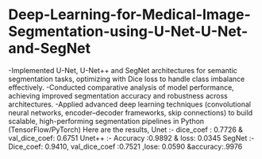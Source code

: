 # Deep-Learning-for-Medical-Image-Segmentation-using-U-Net-U-Net-and-SegNet
-Implemented U-Net, U-Net++ and SegNet architectures for semantic segmentation tasks, optimizing with Dice loss to handle class imbalance effectively.
-Conducted comparative analysis of model performance, achieving improved segmentation accuracy and robustness across architectures.
-Applied advanced deep learning techniques (convolutional neural networks, encoder–decoder frameworks, skip connections) to build scalable, high-performing 
 segmentation pipelines in Python (TensorFlow/PyTorch)
 Here are the results,
Unet  :- dice_coef : 0.7726 & val_dice_coef: 0.6751
Unet++ :- Accuracy :0.9892 & loss: 0.0345
SegNet :-  Dice_coef: 0.9410, val_dice_coef :0.7521 ,lose: 0.0590 &accuracy:.9976
